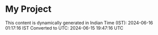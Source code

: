 # My Project

This content is dynamically generated in Indian Time (IST): 2024-06-16 01:17:16 IST
Converted to UTC: 2024-06-15 19:47:16 UTC
